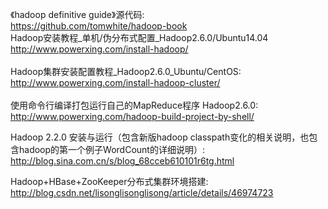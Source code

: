 《hadoop definitive guide》源代码:<br>
https://github.com/tomwhite/hadoop-book
<br>
Hadoop安装教程_单机/伪分布式配置_Hadoop2.6.0/Ubuntu14.04<br>
http://www.powerxing.com/install-hadoop/<br>
<br>
Hadoop集群安装配置教程_Hadoop2.6.0_Ubuntu/CentOS:<br>
http://www.powerxing.com/install-hadoop-cluster/<br>
<br>
使用命令行编译打包运行自己的MapReduce程序 Hadoop2.6.0:<br>
http://www.powerxing.com/hadoop-build-project-by-shell/<br>

Hadoop 2.2.0 安装与运行（包含新版hadoop classpath变化的相关说明，也包含hadoop的第一个例子WordCount的详细说明）:<br>
http://blog.sina.com.cn/s/blog_68cceb610101r6tg.html<br>

 Hadoop+HBase+ZooKeeper分布式集群环境搭建:<br>
 http://blog.csdn.net/lisonglisonglisong/article/details/46974723
